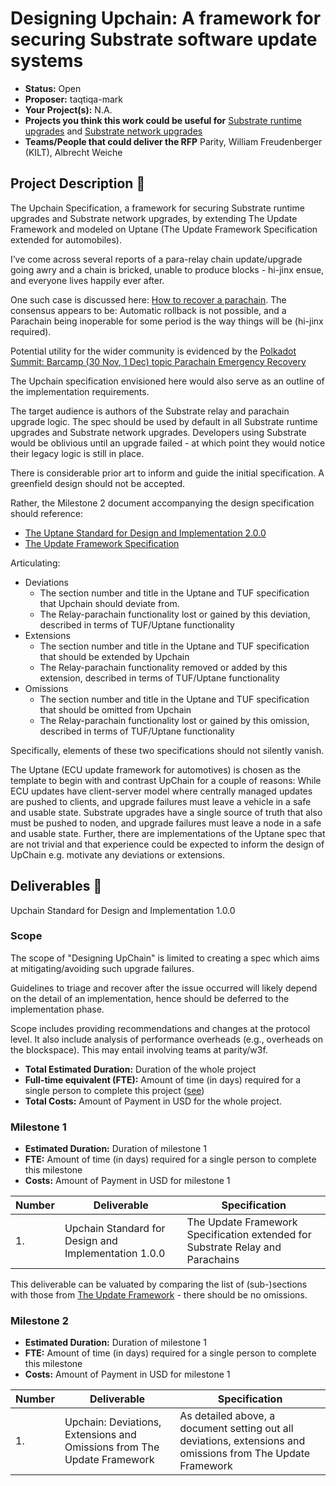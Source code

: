 # Designing Upchain: A framework for securing Substrate software update systems

* **Status:** Open
* **Proposer:** taqtiqa-mark
* **Your Project(s):** N.A.
* **Projects you think this work could be useful for** [Substrate runtime upgrades](https://docs.substrate.io/build/upgrade-the-runtime/) and [Substrate network upgrades](https://docs.substrate.io/tutorials/get-started/upgrade-a-running-network/)
* **Teams/People that could deliver the RFP** Parity, William Freudenberger (KILT), Albrecht Weiche

## Project Description :page_facing_up:

The Upchain Specification, a framework for securing Substrate runtime upgrades and Substrate network upgrades, by extending The Update Framework and modeled on Uptane (The Update Framework Specification extended for automobiles).

I’ve come across several reports of a para-relay chain update/upgrade going awry and a chain is bricked, unable to produce blocks - hi-jinx ensue, and everyone lives happily ever after.

One such case is discussed here: [How to recover a parachain](<https://forum.polkadot.network/t/how-to-recover-a-parachain/673>). The consensus appears to be: Automatic rollback is not possible, and a Parachain being inoperable for some period is the way things will be (hi-jinx required).

Potential utility for the wider community is evidenced by the [Polkadot Summit: Barcamp (30 Nov, 1 Dec) topic Parachain Emergency Recovery](https://forum.polkadot.network/t/polkadot-summit-barcamp-submit-agenda-topics-30-nov-1-dec/669/8)

The Upchain specification envisioned here would also serve as an outline of the implementation requirements.

The target audience is authors of the Substrate relay and parachain upgrade logic. The spec should be used by default in all Substrate runtime upgrades and Substrate network upgrades.
Developers using Substrate would be oblivious until an upgrade failed - at which point they would notice their legacy logic is still in place.

There is considerable prior art to inform and guide the initial specification.
A greenfield design should not be accepted.

Rather, the Milestone 2 document accompanying the design specification should reference:

* [The Uptane Standard for Design and Implementation 2.0.0](https://uptane.github.io/papers/uptane-standard.2.0.0.html)
* [The Update Framework Specification](https://theupdateframework.github.io/specification/latest/)

Articulating:

* Deviations
  * The section number and title in the Uptane and TUF specification that Upchain should deviate from.
  * The Relay-parachain functionality lost or gained by this deviation, described in terms of TUF/Uptane functionality
* Extensions
  * The section number and title in the Uptane and TUF specification that should be extended by Upchain
  * The Relay-parachain functionality removed or added by this extension, described in terms of TUF/Uptane functionality
* Omissions
  * The section number and title in the Uptane and TUF specification that should be omitted from Upchain
  * The Relay-parachain functionality lost or gained by this omission, described in terms of TUF/Uptane functionality

Specifically, elements of these two specifications should not silently vanish.

The Uptane (ECU update framework for automotives) is chosen as the template to begin with and contrast UpChain for a couple of reasons:
While ECU updates have client-server model where centrally managed updates are pushed to clients, and upgrade failures must leave a vehicle in a safe and usable state.  Substrate upgrades have a single source of truth that also must be pushed to noden, and upgrade failures must leave a node in a safe and usable state.
Further, there are implementations of the Uptane spec that are not trivial and that experience could be expected to inform the design of UpChain e.g. motivate any deviations or extensions.

## Deliverables :nut_and_bolt:

Upchain Standard for Design and Implementation 1.0.0

### Scope

The scope of "Designing UpChain" is limited to creating a spec which aims at mitigating/avoiding such upgrade failures.

Guidelines to triage and recover after the issue occurred will likely depend on the detail of an implementation, hence should be deferred to the implementation phase.

Scope includes providing recommendations and changes at the protocol level.
It also include analysis of performance overheads (e.g., overheads on the blockspace).
This may entail involving teams at parity/w3f.

* **Total Estimated Duration:** Duration of the whole project
* **Full-time equivalent (FTE):**  Amount of time (in days) required for a single person to complete this project ([see](https://en.wikipedia.org/wiki/Full-time_equivalent))
* **Total Costs:** Amount of Payment in USD for the whole project.

### Milestone 1

* **Estimated Duration:** Duration of milestone 1
* **FTE:**  Amount of time (in days) required for a single person to complete this milestone
* **Costs:** Amount of Payment in USD for milestone 1

| Number | Deliverable | Specification |
| ------------- | ------------- | ------------- |
| 1. | Upchain Standard for Design and Implementation 1.0.0 | The Update Framework Specification extended for Substrate Relay and Parachains |

This deliverable can be valuated by comparing the list of (sub-)sections with those from [The Update Framework](https://theupdateframework.github.io/specification/latest) - there should be no omissions.

### Milestone 2

* **Estimated Duration:** Duration of milestone 1
* **FTE:**  Amount of time (in days) required for a single person to complete this milestone
* **Costs:** Amount of Payment in USD for milestone 1

| Number | Deliverable | Specification |
| ------------- | ------------- | ------------- |
| 1. | Upchain: Deviations, Extensions and Omissions from The Update Framework | As detailed above, a document setting out all deviations, extensions and omissions from The Update Framework |

